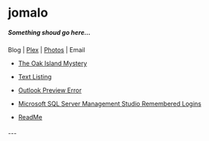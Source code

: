 # <a name="top"></a> jomalo  <!--Top navigation Anchor-->  

##### Something shoud go here...

Blog | [Plex](plex/Introduction-to-PLEX.md) | <a href="http://photo.jomalo.com/" target="_blank">Photos</a> | Email

- [The Oak Island Mystery](2019-11-23-00-06-25-the-oak-island-mystery.md)
- [Text Listing](2019-12-22-00-00-00-text-listing.md)  
- [Outlook Preview Error](2019-12-22-00-00-02-outlook-preview-error.md)  
- [Microsoft SQL Server Management Studio Remembered Logins](2019-12-22-00-00-01-mssms-remembered-logins.md)  

- [ReadMe](README.md)  


###### ---  

<!-- - [&uarr;](#top)  
- <a href="javascript:javascript:history.go(-1)">Back</a> 
- [Home](https://danmcmullen.github.io) 

danmcmullen.github.io

[<font size="6">&larr;</font>](../../ConfigurationNotes.html#general)  [<font size="6">&uarr;</font>](#top) [<font size="7">&#8962;</font>](../../ConfigurationNotes.html)-->

